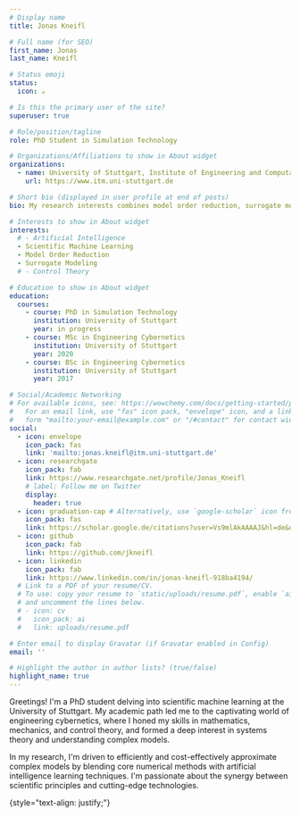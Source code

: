 ```yaml
---
# Display name
title: Jonas Kneifl

# Full name (for SEO)
first_name: Jonas
last_name: Kneifl

# Status emoji
status:
  icon: ☕️

# Is this the primary user of the site?
superuser: true

# Role/position/tagline
role: PhD Student in Simulation Technology

# Organizations/Affiliations to show in About widget
organizations:
  - name: University of Stuttgart, Institute of Engineering and Computational Mechanics 
    url: https://www.itm.uni-stuttgart.de

# Short bio (displayed in user profile at end of posts)
bio: My research interests combines model order reduction, surrogate modeling and machine learning.

# Interests to show in About widget
interests:
  # - Artificial Intelligence
  - Scientific Machine Learning
  - Model Order Reduction
  - Surrogate Modeling
  # - Control Theory

# Education to show in About widget
education:
  courses:
    - course: PhD in Simulation Technology
      institution: University of Stuttgart
      year: in progress
    - course: MSc in Engineering Cybernetics
      institution: University of Stuttgart
      year: 2020
    - course: BSc in Engineering Cybernetics
      institution: University of Stuttgart
      year: 2017

# Social/Academic Networking
# For available icons, see: https://wowchemy.com/docs/getting-started/page-builder/#icons
#   For an email link, use "fas" icon pack, "envelope" icon, and a link in the
#   form "mailto:your-email@example.com" or "/#contact" for contact widget.
social:
  - icon: envelope
    icon_pack: fas
    link: 'mailto:jonas.kneifl@itm.uni-stuttgart.de'
  - icon: researchgate
    icon_pack: fab
    link: https://www.researchgate.net/profile/Jonas_Kneifl
    # label: Follow me on Twitter
    display:
      header: true
  - icon: graduation-cap # Alternatively, use `google-scholar` icon from `ai` icon pack
    icon_pack: fas
    link: https://scholar.google.de/citations?user=Vs9mlAkAAAAJ&hl=de&oi=ao
  - icon: github
    icon_pack: fab
    link: https://github.com/jkneifl
  - icon: linkedin
    icon_pack: fab
    link: https://www.linkedin.com/in/jonas-kneifl-918ba4194/
  # Link to a PDF of your resume/CV.
  # To use: copy your resume to `static/uploads/resume.pdf`, enable `ai` icons in `params.yaml`,
  # and uncomment the lines below.
  # - icon: cv
  #   icon_pack: ai
  #   link: uploads/resume.pdf

# Enter email to display Gravatar (if Gravatar enabled in Config)
email: ''

# Highlight the author in author lists? (true/false)
highlight_name: true
---
```


Greetings! I'm a PhD student delving into scientific machine learning at the University of Stuttgart. My academic path led me to the captivating world of engineering cybernetics, where I honed my skills in mathematics, mechanics, and control theory, and formed a deep interest in systems theory and understanding complex models.

In my research, I'm driven to efficiently and cost-effectively approximate complex models by blending core numerical methods with artificial intelligence learning techniques. I'm passionate about the synergy between scientific principles and cutting-edge technologies.

{style="text-align: justify;"}
